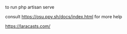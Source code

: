 to run
php artisan serve

consult https://osu.ppy.sh/docs/index.html for more help

https://laracasts.com/